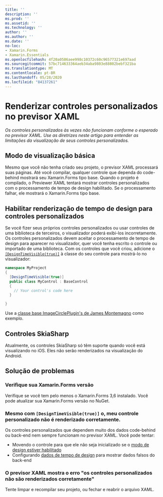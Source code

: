 ```yaml
---
title: ''
description: ''
ms.prod: ''
ms.assetid: ''
ms.technology: ''
author: ''
ms.author: ''
ms.date: ''
no-loc:
- Xamarin.Forms
- Xamarin.Essentials
ms.openlocfilehash: 4f20a0586aee998c10372c60c96577321e697aad
ms.sourcegitcommit: 57bc714633364aeb34aba9803e88802bebf321ba
ms.translationtype: MT
ms.contentlocale: pt-BR
ms.lasthandoff: 05/28/2020
ms.locfileid: "84137261"
---
```

# <a name="render-custom-controls-in-the-xaml-previewer"></a>Renderizar controles personalizados no previsor XAML

_Os controles personalizados às vezes não funcionam conforme o esperado no previsor XAML. Use as diretrizes neste artigo para entender as limitações da visualização de seus controles personalizados._

## <a name="basic-preview-mode"></a>Modo de visualização básica

Mesmo que você não tenha criado seu projeto, o previsor XAML processará suas páginas. Até você compilar, qualquer controle que dependa do code-behind mostrará seu Xamarin.Forms tipo base. Quando o projeto é compilado, o Previewer XAML tentará mostrar controles personalizados com o processamento de tempo de design habilitado. Se o processamento falhar, ele mostrará o Xamarin.Forms tipo base.

## <a name="enable-design-time-rendering-for-custom-controls"></a>Habilitar renderização de tempo de design para controles personalizados

Se você fizer seus próprios controles personalizados ou usar controles de uma biblioteca de terceiros, o visualizador poderá exibi-los incorretamente. Os controles personalizados devem aceitar o processamento de tempo de design para aparecer no visualizador, quer você tenha escrito o controle ou importado de uma biblioteca. Com os controles que você criou, adicione o [`[DesignTimeVisible(true)]`](xref:System.ComponentModel.DesignTimeVisibleAttribute) à classe do seu controle para mostrá-lo no visualizador:

```csharp
namespace MyProject
{
  [DesignTimeVisible(true)]
  public class MyControl : BaseControl
  {
    // Your control's code here
  }

}
```

Use a [classe base ImageCirclePlugin's de James Montemagno](https://github.com/jamesmontemagno/ImageCirclePlugin/blob/master/src/ImageCircle/CircleImage.shared.cs) como exemplo.

## <a name="skiasharp-controls"></a>Controles SkiaSharp

Atualmente, os controles SkiaSharp só têm suporte quando você está visualizando no iOS. Eles não serão renderizados na visualização do Android.

## <a name="troubleshooting"></a>Solução de problemas

### <a name="check-your-xamarinforms-version"></a>Verifique sua Xamarin.Forms versão
Verifique se você tem pelo menos o Xamarin.Forms 3,6 instalado. Você pode atualizar sua Xamarin.Forms versão no NuGet.

### <a name="even-with-designtimevisibletrue-my-custom-control-isnt-rendering-properly"></a>Mesmo com `[DesignTimeVisible(true)]` o, meu controle personalizado não é renderizado corretamente.
Os controles personalizados que dependem muito dos dados code-behind ou back-end nem sempre funcionam no previsor XAML. Você pode tentar:

* Movendo o controle para que ele não seja inicializado se o [modo de design estiver habilitado](index.md#detect-design-mode)
* Configurando [dados de tempo de design](design-time-data.md) para mostrar dados falsos do back-end

### <a name="the-xaml-previewer-shows-the-error-custom-controls-arent-rendering-properly"></a>O previsor XAML mostra o erro "os controles personalizados não são renderizados corretamente"
Tente limpar e recompilar seu projeto, ou fechar e reabrir o arquivo XAML.
